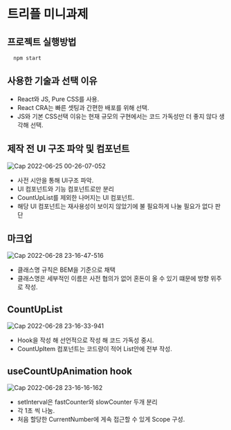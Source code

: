 # 트리플 미니과제

## 프로젝트 실행방법

```
  npm start
```

## 사용한 기술과 선택 이유

- React와 JS, Pure CSS를 사용.
- React CRA는 빠른 셋팅과 간편한 배포를 위해 선택.
- JS와 기본 CSS선택 이유는 현재 규모의 구현에서는 코드 가독성만 더 좋지 않다 생각해 선택.

## 제작 전 UI 구조 파악 및 컴포넌트
![Cap 2022-06-25 00-26-07-052](https://user-images.githubusercontent.com/71584114/176221602-a3271fff-bd3b-4454-a750-0a0018fdcef0.png)

- 사전 시안을 통해 UI구조 파악.
- UI 컴포넌트와 기능 컴포넌트로만 분리
- CountUpList를 제외한 나머지는 UI 컴포넌트.
- 해당 UI 컴포넌트는 재사용성이 보이지 않았기에 불 필요하게 나눌 필요가 없다 판단

## 마크업
![Cap 2022-06-28 23-16-47-516](https://user-images.githubusercontent.com/71584114/176221665-f0c34eb7-b042-4eb0-b7f7-9f0b720e7801.png)

- 클래스명 규칙은 BEM을 기준으로 채택
- 클래스명은 세부적인 이름은 사전 협의가 없어 혼돈이 올 수 있기 떄문에 방향 위주로 작성.

## CountUpList
![Cap 2022-06-28 23-16-33-941](https://user-images.githubusercontent.com/71584114/176221758-c8b8706e-e216-4f9a-bb95-95da1c603e37.png)

- Hook을 작성 해 선언적으로 작성 해 코드 가독성 중시.
- CountUpItem 컴포넌트는 코드량이 적어 List안에 전부 작성.

## useCountUpAnimation hook
![Cap 2022-06-28 23-16-16-162](https://user-images.githubusercontent.com/71584114/176221696-71b663f8-2b7c-444a-9d39-55628f5400ac.png)

- setInterval은 fastCounter와 slowCounter 두개 분리
- 각 1초 씩 나눔.
- 처음 할당한 CurrentNumber에 게속 접근할 수 있게 Scope 구성.
